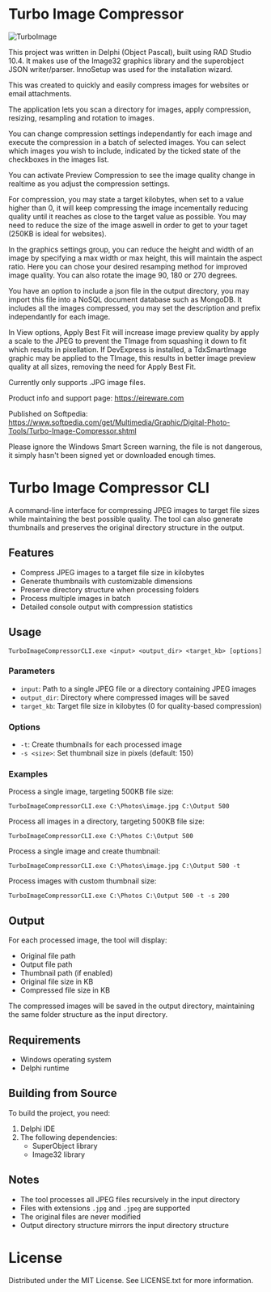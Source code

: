 # Turbo Image Compressor

![TurboImage](https://user-images.githubusercontent.com/49255786/177213327-0aac0054-cb46-40b1-969f-6ee56f266a44.JPG)

This project was written in Delphi (Object Pascal), built using RAD Studio 10.4. 
It makes use of the Image32 graphics library and the superobject JSON writer/parser.
InnoSetup was used for the installation wizard.

This was created to quickly and easily compress images for websites or email attachments.

The application lets you scan a directory for images, apply compression, resizing, resampling and rotation to images.

You can change compression settings independantly for each image and execute the compression in a batch of selected images.
You can select which images you wish to include, indicated by the ticked state of the checkboxes in the images list.

You can activate Preview Compression to see the image quality change in realtime as you adjust the compression settings.

For compression, you may state a target kilobytes, when set to a value higher than 0, it will keep compressing the image incementally reducing quality until it reaches as close to the target value as possible. You may need to reduce the size of the image aswell in order to get to your taget (250KB is ideal for websites).

In the graphics settings group, you can reduce the height and width of an image by specifying a max width or max height, this will maintain the aspect ratio.
Here you can chose your desired resamping method for improved image quality. 
You can also rotate the image 90, 180 or 270 degrees.

You have an option to include a json file in the output directory, you may import this file into a NoSQL document database such as MongoDB. It includes all the images compressed, you may set the description and prefix independantly for each image.

In View options, Apply Best Fit will increase image preview quality by apply a scale to the JPEG to prevent the TImage from squashing it down to fit which results in pixellation. If DevExpress is installed, a TdxSmartImage graphic may be applied to the TImage, this results in better image preview quality at all sizes, removing the need for Apply Best Fit.

Currently only supports .JPG image files.

Product info and support page: https://eireware.com

Published on Softpedia: https://www.softpedia.com/get/Multimedia/Graphic/Digital-Photo-Tools/Turbo-Image-Compressor.shtml

Please ignore the Windows Smart Screen warning, the file is not dangerous, it simply hasn't been signed yet or downloaded enough times.

# Turbo Image Compressor CLI

A command-line interface for compressing JPEG images to target file sizes while maintaining the best possible quality. The tool can also generate thumbnails and preserves the original directory structure in the output.

## Features

- Compress JPEG images to a target file size in kilobytes
- Generate thumbnails with customizable dimensions
- Preserve directory structure when processing folders
- Process multiple images in batch
- Detailed console output with compression statistics

## Usage

```
TurboImageCompressorCLI.exe <input> <output_dir> <target_kb> [options]
```

### Parameters

- `input`: Path to a single JPEG file or a directory containing JPEG images
- `output_dir`: Directory where compressed images will be saved
- `target_kb`: Target file size in kilobytes (0 for quality-based compression)

### Options

- `-t`: Create thumbnails for each processed image
- `-s <size>`: Set thumbnail size in pixels (default: 150)

### Examples

Process a single image, targeting 500KB file size:
```
TurboImageCompressorCLI.exe C:\Photos\image.jpg C:\Output 500
```

Process all images in a directory, targeting 500KB file size:
```
TurboImageCompressorCLI.exe C:\Photos C:\Output 500
```

Process a single image and create thumbnail:
```
TurboImageCompressorCLI.exe C:\Photos\image.jpg C:\Output 500 -t
```

Process images with custom thumbnail size:
```
TurboImageCompressorCLI.exe C:\Photos C:\Output 500 -t -s 200
```

## Output

For each processed image, the tool will display:
- Original file path
- Output file path
- Thumbnail path (if enabled)
- Original file size in KB
- Compressed file size in KB

The compressed images will be saved in the output directory, maintaining the same folder structure as the input directory.

## Requirements

- Windows operating system
- Delphi runtime

## Building from Source

To build the project, you need:
1. Delphi IDE
2. The following dependencies:
   - SuperObject library
   - Image32 library

## Notes

- The tool processes all JPEG files recursively in the input directory
- Files with extensions `.jpg` and `.jpeg` are supported
- The original files are never modified
- Output directory structure mirrors the input directory structure

# License

Distributed under the MIT License. See LICENSE.txt for more information.
